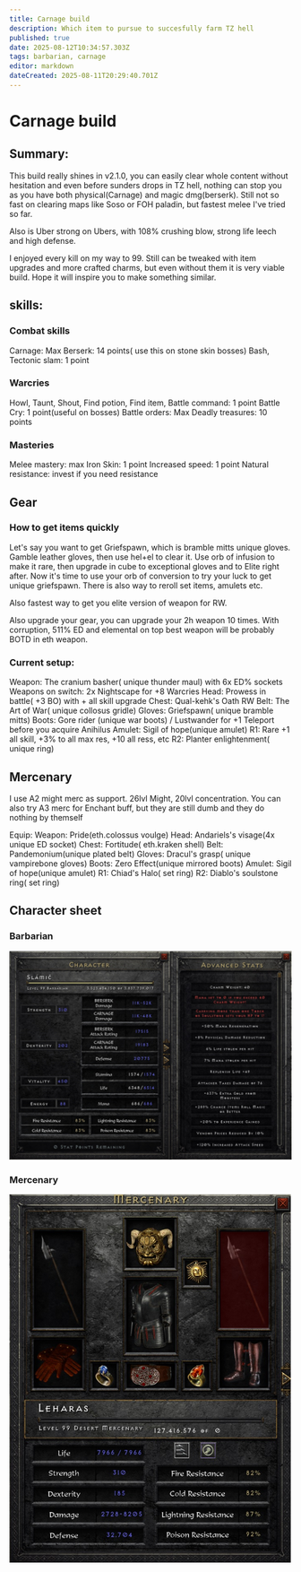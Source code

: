 ```yaml
---
title: Carnage build
description: Which item to pursue to succesfully farm TZ hell
published: true
date: 2025-08-12T10:34:57.303Z
tags: barbarian, carnage
editor: markdown
dateCreated: 2025-08-11T20:29:40.701Z
---
```


# Carnage build
## Summary:
This build really shines in v2.1.0, you can easily clear whole content without hesitation and even before sunders drops in TZ hell, nothing can stop you as you have both physical(Carnage) and magic dmg(berserk). Still not so fast on clearing maps like Soso or FOH paladin, but fastest melee I've tried so far.

Also is Uber strong on Ubers, with 108% crushing blow, strong life leech and high defense.

I enjoyed every kill on my way to 99. Still can be tweaked with item upgrades and more crafted charms, but even without them it is very viable build. Hope it will inspire you to make something similar.


## skills:

### Combat skills
Carnage: Max
Berserk: 14 points( use this on stone skin bosses)
Bash, Tectonic slam: 1 point

### Warcries
Howl, Taunt, Shout, Find potion, Find item, Battle command: 1 point
Battle Cry: 1 point(useful on bosses)
Battle orders: Max
Deadly treasures: 10 points

### Masteries
Melee mastery: max
Iron Skin: 1 point
Increased speed: 1 point
Natural resistance: invest if you need resistance

## Gear
### How to get items quickly
Let's say you want to get Griefspawn, which is bramble mitts unique gloves. Gamble leather gloves, then use hel+el to clear it. Use orb of infusion to make it rare, then upgrade in cube to exceptional gloves and to Elite right after. Now it's time to use your orb of conversion to try your luck to get unique griefspawn. There is also way to reroll set items, amulets etc.

Also fastest way to get you elite version of weapon for RW. 

Also upgrade your gear, you can upgrade your 2h weapon 10 times. With corruption, 511% ED and elemental on top best weapon will be probably BOTD in eth weapon.


### Current setup:
Weapon: The cranium basher( unique thunder maul) with 6x ED% sockets
Weapons on switch: 2x Nightscape for +8 Warcries
Head: Prowess in battle( +3 BO) with + all skill upgrade
Chest: Qual-kehk's Oath RW
Belt: The Art of War( unique collosus gridle)
Gloves: Griefspawn( unique bramble mitts)
Boots: Gore rider (unique war boots) / Lustwander for +1 Teleport before you acquire Anihilus
Amulet: Sigil of hope(unique amulet)
R1: Rare +1 all skill, +3% to all max res, +10 all ress, etc
R2: Planter enlightenment( unique ring)


## Mercenary
I use A2 might merc as support. 26lvl Might, 20lvl concentration. You can also try A3 merc for Enchant buff, but they are still dumb and they do nothing by themself

Equip:
Weapon: Pride(eth.colossus voulge)
Head: Andariels's visage(4x unique ED socket)
Chest: Fortitude( eth.kraken shell)
Belt: Pandemonium(unique plated belt)
Gloves: Dracul's grasp( unique vampirebone gloves)
Boots: Zero Effect(unique mirrored boots) 
Amulet: Sigil of hope(unique amulet)
R1: Chiad's Halo( set ring)
R2: Diablo's soulstone ring( set ring)



## Character sheet
### Barbarian
![barb.jpg](/easyinstall/barb.jpg)

### Mercenary
![merc.jpg](/easyinstall/merc.jpg)